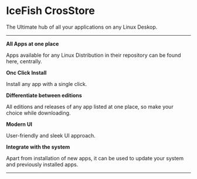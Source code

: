 # IceFish CrosStore

The Ultimate hub of all your applications on any Linux Deskop.

---

**All Apps at one place**

Apps available for any Linux Distribution in their repository can be found here, centrally.

**Onc Click Install**

Install any app with a single click.

**Differentiate between editions**

All editions and releases of any app listed at one place, so make your choice while downloading.

**Modern UI**

User-friendly and sleek UI approach.

**Integrate with the system**

Apart from installation of new apps, it can be used to update your system and previously installed apps.

---
